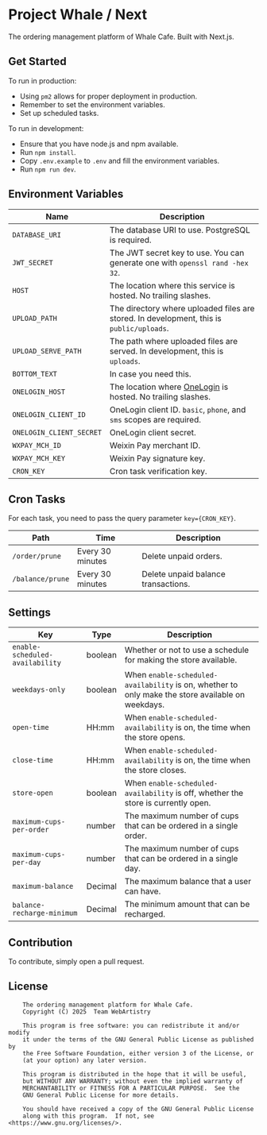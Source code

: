 # Project Whale / Next

The ordering management platform of Whale Cafe. Built with Next.js.

## Get Started

To run in production:

* Using `pm2` allows for proper deployment in production.
* Remember to set the environment variables.
* Set up scheduled tasks.

To run in development:

* Ensure that you have node.js and npm available.
* Run `npm install`.
* Copy `.env.example` to `.env` and fill the environment variables.
* Run `npm run dev`.

## Environment Variables

| Name                     | Description                                                                                                     |
|--------------------------|-----------------------------------------------------------------------------------------------------------------|
| `DATABASE_URI`           | The database URI to use. PostgreSQL is required.                                                                |
| `JWT_SECRET`             | The JWT secret key to use. You can generate one with `openssl rand -hex 32`.                                    |
| `HOST`                   | The location where this service is hosted. No trailing slashes.                                                 |
| `UPLOAD_PATH`            | The directory where uploaded files are stored. In development, this is `public/uploads`.                        |
| `UPLOAD_SERVE_PATH`      | The path where uploaded files are served. In development, this is `uploads`.                                    |
| `BOTTOM_TEXT`            | In case you need this.                                                                                          |
| `ONELOGIN_HOST`          | The location where [OneLogin](https://github.com/WebArtistryBAID/baid-onelogin) is hosted. No trailing slashes. |
| `ONELOGIN_CLIENT_ID`     | OneLogin client ID. `basic`, `phone`, and `sms` scopes are required.                                            |
| `ONELOGIN_CLIENT_SECRET` | OneLogin client secret.                                                                                         |
| `WXPAY_MCH_ID`           | Weixin Pay merchant ID.                                                                                         |
| `WXPAY_MCH_KEY`          | Weixin Pay signature key.                                                                                       |
| `CRON_KEY`               | Cron task verification key.                                                                                     |

## Cron Tasks

For each task, you need to pass the query parameter `key={CRON_KEY}`.

| Path             | Time             | Description                         |
|------------------|------------------|-------------------------------------|
| `/order/prune`   | Every 30 minutes | Delete unpaid orders.               |
| `/balance/prune` | Every 30 minutes | Delete unpaid balance transactions. |

## Settings

| Key                             | Type    | Description                                                                                       |
|---------------------------------|---------|---------------------------------------------------------------------------------------------------|
| `enable-scheduled-availability` | boolean | Whether or not to use a schedule for making the store available.                                  |
| `weekdays-only`                 | boolean | When `enable-scheduled-availability` is on, whether to only make the store available on weekdays. |
| `open-time`                     | HH:mm   | When `enable-scheduled-availability` is on, the time when the store opens.                        |
| `close-time`                    | HH:mm   | When `enable-scheduled-availability` is on, the time when the store closes.                       |
| `store-open`                    | boolean | When `enable-scheduled-availability` is off, whether the store is currently open.                 |
| `maximum-cups-per-order`        | number  | The maximum number of cups that can be ordered in a single order.                                 |
| `maximum-cups-per-day`          | number  | The maximum number of cups that can be ordered in a single day.                                   |
| `maximum-balance`               | Decimal | The maximum balance that a user can have.                                                         |
| `balance-recharge-minimum`      | Decimal | The minimum amount that can be recharged.                                                         |

## Contribution

To contribute, simply open a pull request.

## License

```
    The ordering management platform for Whale Cafe.
    Copyright (C) 2025  Team WebArtistry

    This program is free software: you can redistribute it and/or modify
    it under the terms of the GNU General Public License as published by
    the Free Software Foundation, either version 3 of the License, or
    (at your option) any later version.

    This program is distributed in the hope that it will be useful,
    but WITHOUT ANY WARRANTY; without even the implied warranty of
    MERCHANTABILITY or FITNESS FOR A PARTICULAR PURPOSE.  See the
    GNU General Public License for more details.

    You should have received a copy of the GNU General Public License
    along with this program.  If not, see <https://www.gnu.org/licenses/>.
```
